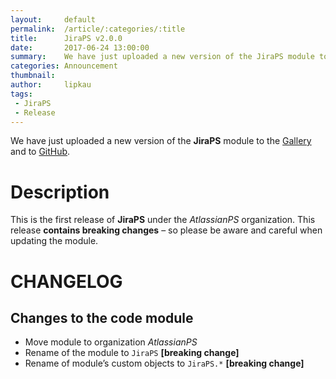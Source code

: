 ```yaml
---
layout:     default
permalink:  /article/:categories/:title
title:      JiraPS v2.0.0
date:       2017-06-24 13:00:00
summary:    We have just uploaded a new version of the JiraPS module to the Gallery and to GitHub.
categories: Announcement
thumbnail:  
author:     lipkau
tags:
 - JiraPS
 - Release
---
```


We have just uploaded a new version of the **JiraPS** module to the [Gallery](https://www.powershellgallery.com/packages/JiraPS/2.0.0.2) and to [GitHub](https://github.com/AtlassianPS/JiraPS/releases/tag/v2.0.0).

# Description
This is the first release of **JiraPS** under the _AtlassianPS_ organization.
This release **contains breaking changes** – so please be aware and careful when updating the module.

# CHANGELOG
## Changes to the code module
* Move module to organization _AtlassianPS_
* Rename of the module to `JiraPS` **[breaking change]**
* Rename of module’s custom objects to `JiraPS.*` **[breaking change]**
